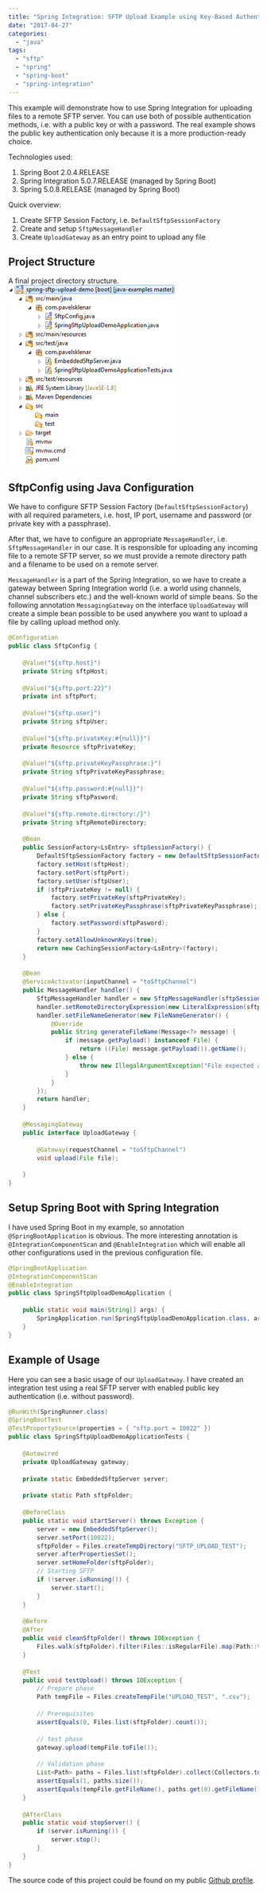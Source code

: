 ```yaml
---
title: "Spring Integration: SFTP Upload Example using Key-Based Authentication"
date: "2017-04-27"
categories: 
  - "java"
tags: 
  - "sftp"
  - "spring"
  - "spring-boot"
  - "spring-integration"
---
```


This example will demonstrate how to use Spring Integration for uploading files to a remote SFTP server. You can use both of possible authentication methods, i.e. with a public key or with a password. The real example shows the public key authentication only because it is a more production-ready choice.

Technologies used:

1. Spring Boot 2.0.4.RELEASE
2. Spring Integration 5.0.7.RELEASE (managed by Spring Boot)
3. Spring 5.0.8.RELEASE (managed by Spring Boot)

Quick overview:

1. Create SFTP Session Factory, i.e. `DefaultSftpSessionFactory`
2. Create and setup `SftpMessageHandler`
3. Create `UploadGateway` as an entry point to upload any file

## Project Structure

A final project directory structure. [![Project Structure of Spring Integration project](images/Spring-spring-sftp-upload-demo_src_main_java_com_pavelsklenar_SftpConf.png)](https://blog.pavelsklenar.com/wp-content/uploads/2017/04/Spring-spring-sftp-upload-demo_src_main_java_com_pavelsklenar_SftpConf.png)

## SftpConfig using Java Configuration

We have to configure SFTP Session Factory (`DefaultSftpSessionFactory`) with all required parameters, i.e. host, IP port, username and password (or private key with a passphrase).

After that, we have to configure an appropriate `MessageHandler`, i.e. `SftpMessageHandler` in our case. It is responsible for uploading any incoming file to a remote SFTP server, so we must provide a remote directory path and a filename to be used on a remote server.

`MessageHandler` is a part of the Spring Integration, so we have to create a gateway between Spring Integration world (i.e. a world using channels, channel subscribers etc.) and the well-known world of simple beans. So the following annotation `MessagingGateway` on the interface `UploadGateway` will create a simple bean possible to be used anywhere you want to upload a file by calling upload method only.

```java
@Configuration
public class SftpConfig {
 
    @Value("${sftp.host}")
    private String sftpHost;
 
    @Value("${sftp.port:22}")
    private int sftpPort;
 
    @Value("${sftp.user}")
    private String sftpUser;
 
    @Value("${sftp.privateKey:#{null}}")
    private Resource sftpPrivateKey;
 
    @Value("${sftp.privateKeyPassphrase:}")
    private String sftpPrivateKeyPassphrase;
 
    @Value("${sftp.password:#{null}}")
    private String sftpPasword;
 
    @Value("${sftp.remote.directory:/}")
    private String sftpRemoteDirectory;
 
    @Bean
    public SessionFactory<LsEntry> sftpSessionFactory() {
        DefaultSftpSessionFactory factory = new DefaultSftpSessionFactory(true);
        factory.setHost(sftpHost);
        factory.setPort(sftpPort);
        factory.setUser(sftpUser);
        if (sftpPrivateKey != null) {
            factory.setPrivateKey(sftpPrivateKey);
            factory.setPrivateKeyPassphrase(sftpPrivateKeyPassphrase);
        } else {
            factory.setPassword(sftpPasword);
        }
        factory.setAllowUnknownKeys(true);
        return new CachingSessionFactory<LsEntry>(factory);
    }
 
    @Bean
    @ServiceActivator(inputChannel = "toSftpChannel")
    public MessageHandler handler() {
        SftpMessageHandler handler = new SftpMessageHandler(sftpSessionFactory());
        handler.setRemoteDirectoryExpression(new LiteralExpression(sftpRemoteDirectory));
        handler.setFileNameGenerator(new FileNameGenerator() {
            @Override
            public String generateFileName(Message<?> message) {
                if (message.getPayload() instanceof File) {
                    return ((File) message.getPayload()).getName();
                } else {
                    throw new IllegalArgumentException("File expected as payload.");
                }
            }
        });
        return handler;
    }
 
    @MessagingGateway
    public interface UploadGateway {
 
        @Gateway(requestChannel = "toSftpChannel")
        void upload(File file);
 
    }
}
```

## Setup Spring Boot with Spring Integration

I have used Spring Boot in my example, so annotation `@SpringBootApplication` is obvious. The more interesting annotation is `@IntegrationComponentScan` and `@EnableIntegration` which will enable all other configurations used in the previous configuration file.

```java
@SpringBootApplication
@IntegrationComponentScan
@EnableIntegration
public class SpringSftpUploadDemoApplication {
 
    public static void main(String[] args) {
        SpringApplication.run(SpringSftpUploadDemoApplication.class, args);
    }
}
```

## Example of Usage

Here you can see a basic usage of our `UploadGateway`. I have created an integration test using a real SFTP server with enabled public key authentication (i.e. without password).

```java
@RunWith(SpringRunner.class)
@SpringBootTest
@TestPropertySource(properties = { "sftp.port = 10022" })
public class SpringSftpUploadDemoApplicationTests {
 
    @Autowired
    private UploadGateway gateway;
 
    private static EmbeddedSftpServer server;
 
    private static Path sftpFolder;
 
    @BeforeClass
    public static void startServer() throws Exception {
        server = new EmbeddedSftpServer();
        server.setPort(10022);
        sftpFolder = Files.createTempDirectory("SFTP_UPLOAD_TEST");
        server.afterPropertiesSet();
        server.setHomeFolder(sftpFolder);
        // Starting SFTP
        if (!server.isRunning()) {
            server.start();
        }
    }
 
    @Before
    @After
    public void cleanSftpFolder() throws IOException {
        Files.walk(sftpFolder).filter(Files::isRegularFile).map(Path::toFile).forEach(File::delete);
    }
 
    @Test
    public void testUpload() throws IOException {
        // Prepare phase
        Path tempFile = Files.createTempFile("UPLOAD_TEST", ".csv");
 
        // Prerequisites
        assertEquals(0, Files.list(sftpFolder).count());
 
        // test phase
        gateway.upload(tempFile.toFile());
 
        // Validation phase
        List<Path> paths = Files.list(sftpFolder).collect(Collectors.toList());
        assertEquals(1, paths.size());
        assertEquals(tempFile.getFileName(), paths.get(0).getFileName());
    }
 
    @AfterClass
    public static void stopServer() {
        if (server.isRunning()) {
            server.stop();
        }
    }
}
```

The source code of this project could be found on my public [Github profile](https://github.com/pajikos/java-examples/tree/master/spring-sftp-upload-demo).
